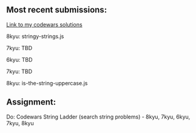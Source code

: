 ## Most recent submissions:
[Link to my codewars solutions](https://github.com/boobeh123/Codewars)

8kyu: stringy-strings.js

7kyu: TBD

6kyu: TBD

7kyu: TBD

8kyu: is-the-string-uppercase.js

## Assignment:
Do: Codewars String Ladder (search string problems) - 8kyu, 7kyu, 6kyu, 7kyu, 8kyu